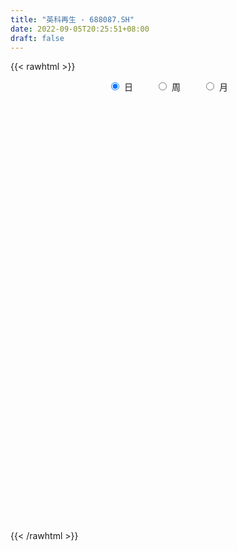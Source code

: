 ```yaml
---
title: "英科再生 - 688087.SH"
date: 2022-09-05T20:25:51+08:00
draft: false
---
```

{{< rawhtml >}}
    <div style="text-align: center">
        <label style="padding: 1rem;"><input style="margin-right: .5rem" type="radio" name="period" value="D" checked onclick="period_change(this)">日</label>
        <label style="padding: 1rem;"><input style="margin-right: .5rem" type="radio" name="period" value="W" onclick="period_change(this)">周</label>
        <label style="padding: 1rem;"><input style="margin-right: .5rem" type="radio" name="period" value="M" onclick="period_change(this)">月</label>
    </div>
    <div id="chart" style="height: 700px;"></div> 
    <script type="text/javascript">
        const D_v = [207386.12,108920.42,93319.82,51974.12,46815.79,29998.35,28278.05,42103.56,36691.64,25542.35,26866.03,27103.54,24662.94,17404.49,15546.73,13049.0,14474.67,11855.32,6378.49,11398.71,9235.02,8686.71,12047.99,5998.13,7310.29,11044.3,12298.62,8136.75,5430.85,11356.03,16634.65,15349.41,8484.75,8545.5,8952.85,5802.89,8840.01,9728.7,7628.6,6213.12,12518.99,16157.46,16241.8,9750.19,12257.92,9579.6,14347.41,19897.81,33262.53,27189.24,13793.6,10015.99,10790.31,4814.85,6775.14,14015.67,10984.71,6245.05,6126.83,4969.6,4557.11,4738.97,3698.58,7604.14,7923.43,8816.36,4127.27,8948.45,8240.14,8515.58,7008.06,9033.01,8282.7,9481.19,5915.72,9916.38,14025.91,10990.73,12943.2,13529.34,11893.59,5011.72,6177.71,7311.72,16729.61,6449.44,9169.21,7820.34,4100.24,7486.4,13502.86,19677.8,15373.25,12363.65,5328.0,5767.12,5584.06,8285.01,9199.95,8624.28,9197.77,6353.5,9640.29,4310.22,6333.31,6641.91,10426.53,4140.2,5124.82,3920.94,6027.7,5161.7,3229.32,7427.1,2724.45,2461.36,2994.4,5247.39,2748.9,8950.56,6031.21,9312.61,7816.78,13968.78,11011.22,12322.71,9966.85,6652.71,7718.12,9971.04,5271.63,4031.77,2953.15,5710.78,3039.19,3961.93,3835.76,9593.76,5177.05,4195.47,3936.88,1964.97,6754.56,4746.36,5691.49,4099.61,3811.77,3026.98,2024.51,9397.25,9621.49,7489.99,4934.75,6940.82,2094.7,4853.88,8089.82,4814.67,5241.7,5959.76,5066.9,5427.9,5525.94,7165.2,7299.09,5809.14,6265.19,4299.65,6647.3,3410.25,3827.67,2948.74,4910.2,2375.4,7687.32,4126.98,2973.75,2147.45,4741.13,3490.54,1880.71,3109.74,4270.92,5478.9,3829.28,3231.32,1600.5,1530.84,2437.23,2861.64,1639.31,2913.35,3117.85,5408.97,4367.42,3944.54,2815.72,2081.86,2195.41,1441.85,3145.38,2302.92,1155.68,1305.03,2091.85,3967.38,2981.81,3395.38,6440.34,6902.61,3792.21,2760.54,1909.58,3101.6,2343.91,4954.44,4871.76,9067.84,7021.78,2883.35,2241.28,2122.38,2747.75,3462.78,3271.43,1823.61,2150.0,3912.87,3239.15,2525.02,4544.73,4289.7,6562.35,4869.24,3445.71,8357.1,4620.66,4225.89,2752.92,2141.44,3399.14,2572.42,7417.1,4111.87,2886.34,2604.92,2765.94,5350.71,8071.75,5007.68,2876.19,2943.66,1725.12,1858.31,2087.79,1227.78,2110.42,1770.87,4357.0,3511.62,2442.68,5089.78,4726.16,2084.93,2821.04,4412.91,4053.12,3966.91,2789.1,2950.34,2099.6,3860.74,1764.03,1814.92,3594.63,5227.95,12485.83,9870.2,5864.16,5254.35,2339.09,5868.57,8189.72]
const D_histogram = [0.0,0.6081823362,2.2611823735,3.6252814071,4.0137739786,3.895278789,3.1372587589,3.1150287479,3.3221286894,2.4541296216,1.8271279814,1.3460595659,-0.1069287339,-0.8329251444,-0.8871640342,-1.1230371653,-0.7335001474,-0.8207678254,-0.8564648298,-1.2535990281,-1.8012689362,-1.9848126755,-2.3714310243,-2.5520593207,-2.672530866,-2.3899790884,-2.4870450839,-2.6370690844,-2.3622402763,-1.7803671376,-0.8001931992,-0.2172639047,0.0234377274,0.1275873766,-0.1754990415,-0.2606103756,-0.3954964809,-0.5446736064,-0.7205499526,-0.8754954266,-1.0729361001,-0.5388260232,-0.4989592498,-0.582841502,-0.5892282528,-0.6959742368,-0.6204014909,-0.7375127814,-0.3721557814,-0.3966159331,-0.2905245573,-0.3072546221,-0.3342954561,-0.3056308244,-0.4164411844,-0.689600361,-0.8284544964,-0.6333690625,-0.4464436615,-0.2127874334,-0.1032801017,0.0384179192,0.0740759793,0.1573803057,0.3813327085,0.4510879214,0.4941771857,0.622466755,0.7998434058,1.034517928,1.0977163994,0.9921007505,1.0366689789,0.9428413737,0.7133473053,0.6727916732,1.0352401615,1.2804797101,1.1365376115,1.1448215588,1.2652577803,1.1589739665,0.9926503671,0.9885190215,1.1631440787,1.1431674045,0.9964689526,0.721517752,0.5250915748,0.2344593393,0.0341368839,0.3788365804,0.7213805211,0.91852794,0.9859500891,0.834178828,0.7393383303,0.5819974405,0.6776690527,0.4199282932,0.0151327347,-0.274300783,-0.5688036275,-0.7782732999,-0.9395601848,-0.9553896904,-0.7640847286,-0.5686634154,-0.7101857607,-0.7896552431,-0.581758365,-0.4011529301,-0.2717336353,-0.2348068731,-0.382335849,-0.5730553108,-0.5440546147,-0.4988713954,-0.5539050394,-0.1845055405,-0.3274537764,-0.4265509897,-0.7472668513,-0.9222537023,-1.301588293,-1.4613202502,-1.7416541915,-1.6838826303,-1.5722896448,-1.4777301803,-1.3571453159,-1.2624050591,-1.0902263702,-0.8269122162,-0.7315457782,-0.4365383241,-0.2350860922,0.0508652821,0.2342742455,0.3541120558,0.4729642279,0.4530640019,0.2109135917,0.0139819739,-0.1417630611,-0.2064079044,-0.3032674668,-0.3513703576,-0.3011351935,-0.4324414734,-0.1342353001,0.0279285209,0.2468687675,0.2672700343,0.3459853327,0.2814753809,0.1024932006,-0.0312371641,-0.0471982187,-0.2015504692,-0.208178336,-0.3198664312,-0.4014755981,-0.6753806243,-0.8107697874,-0.8957052004,-0.8161642578,-0.752628511,-0.665640052,-0.5223224731,-0.2944999913,-0.1934617119,-0.1499415507,-0.0774037363,0.2324192943,0.4578550553,0.6034973651,0.6652274937,0.5349556386,0.4699162656,0.391304065,0.1612713493,0.1677488089,0.3823711525,0.5640844545,0.7188268693,0.7709712295,0.7549566005,0.6225879153,0.5115172959,0.4446177878,0.311532813,0.1291906718,0.1460484345,0.1397636254,0.3844658925,0.5455871407,0.6139992014,0.7214254997,0.7949752967,0.8965076384,0.9571589506,0.8566377905,0.6839409471,0.6394259238,0.4916959037,0.3854518561,0.3469156231,0.5052091719,0.2496502517,0.0902252936,0.0011214487,0.0111778842,0.1141040661,0.2038513854,0.406528102,0.6301449704,0.738856332,0.8287910963,0.7880344533,0.5489170841,0.3971423534,0.291208995,0.0784987377,0.0076692553,-0.0260579549,-0.0640588776,0.1258668303,0.0067912056,-0.2314489054,-0.4790320642,-0.4548337835,-0.5534430945,-0.7142988566,-0.8607131206,-0.878034158,-0.9072593427,-0.8197305717,-0.7861871987,-0.7385840987,-0.7429692889,-0.7103697522,-0.5359778959,-0.5684513316,-0.5354948299,-0.4045993468,-0.2495278566,-0.0466585646,0.2669003236,0.4355951303,0.4749379184,0.4141060578,0.3476149341,0.2700591577,0.2917647924,0.300492407,0.1882623395,0.119906156,-0.1014355451,-0.2364381526,-0.3435325005,-0.1535978481,-0.0819353873,-0.0235177217,0.0861309244,0.3055470232,0.3154450187,0.2151194763,0.1423743214,0.0565815786,-0.0183426404,-0.0582345089,-0.0554377305,-0.0195230268,-0.0438227634,-0.0425868975,0.1718830486,0.2275716391,0.166899473,0.0750235513,0.0212036748,0.0010295327,-0.0206134351]
const D_fast = [0.0,0.7602279202,2.9785235509,5.2489429363,6.6408790024,7.49620351,7.5224981697,8.2790253456,9.3166574596,9.0621907972,8.8919711523,8.7474176282,7.2676971449,6.3334694484,6.05743955,5.5408071276,5.7469691086,5.4545094742,5.2046962624,4.4941623071,3.4961751649,2.8164282567,1.8369521519,1.0183090254,0.2297047635,-0.0852382309,-0.8040654975,-1.613356769,-1.92908803,-1.7923066757,-1.0121810371,-0.4835677188,-0.2370066549,-0.1009601614,-0.44792134,-0.598185268,-0.8319454934,-1.1172910206,-1.473304855,-1.8471241856,-2.3127988841,-1.913395313,-1.9982683521,-2.2278609798,-2.3815547937,-2.662294337,-2.7418219638,-3.0433114497,-2.770993395,-2.89460753,-2.8611472936,-2.9546910138,-3.0653057118,-3.1130487862,-3.3279694424,-3.7735287093,-4.1194964687,-4.0827533005,-4.0074388149,-3.8269794451,-3.7432921388,-3.5919896381,-3.5378125832,-3.4151631803,-3.0958776005,-2.9133504071,-2.7467168465,-2.4628105885,-2.0854730861,-1.5921690819,-1.2545415107,-1.1121319719,-0.8083964988,-0.6665137607,-0.7176710027,-0.5900287165,0.0312298121,0.5965892883,0.7367815926,1.0312709296,1.4680215962,1.651481274,1.7333202664,1.9763186761,2.441729753,2.70754493,2.8099637162,2.7153919536,2.6502386701,2.4182212694,2.226433035,2.6658418766,3.1887309476,3.6155103514,3.9294200228,3.9861934687,4.0761875535,4.0643460239,4.3294348993,4.1766762131,3.7756638383,3.4176551248,2.9809513735,2.576913376,2.180736445,1.9260595167,1.9263432964,1.9795987557,1.6605299702,1.3836466771,1.4461039639,1.5264211662,1.5879070522,1.5661320962,1.3230191581,0.9890358685,0.882022911,0.8024882815,0.6089783776,0.9322514914,0.7074398114,0.5017048506,-0.0058277238,-0.4113780004,-1.1161096644,-1.6411716841,-2.3569191733,-2.7201182697,-3.0015976954,-3.276470776,-3.4951722405,-3.7160332485,-3.8164111521,-3.7598250522,-3.8473450587,-3.6614721857,-3.5187914767,-3.220123782,-2.9781462572,-2.7697804329,-2.5326872038,-2.4393214294,-2.6287434417,-2.822179566,-3.0133653663,-3.1296121857,-3.3022886148,-3.4382340949,-3.4632827293,-3.7026993775,-3.4380520293,-3.268906078,-2.9882486395,-2.9010298642,-2.7358182326,-2.7299593392,-2.8833182193,-3.0248578751,-3.0526184843,-3.2573583521,-3.3160308029,-3.5076855059,-3.6896635723,-4.1324137546,-4.4704953646,-4.7793570776,-4.9038571995,-5.0284785805,-5.1079001345,-5.0951631738,-4.9409656898,-4.8882928384,-4.8822580649,-4.8290711846,-4.4611433304,-4.1212438056,-3.8247271545,-3.5966901525,-3.593223098,-3.5407834045,-3.5215695889,-3.7112844673,-3.6628698055,-3.3526546738,-3.0299202581,-2.695471126,-2.4505839584,-2.2778594373,-2.2545811437,-2.2377724391,-2.1935175003,-2.2487192718,-2.398763745,-2.3453938737,-2.3167377765,-1.9759190362,-1.6784010028,-1.4564891419,-1.1687064686,-0.8964128474,-0.5707535961,-0.2708125462,-0.1571742588,-0.1588858654,-0.0435444077,-0.0683504519,-0.0782315355,-0.0300388627,0.2545569791,0.0614106218,-0.0754580128,-0.1642814956,-0.1514305891,-0.0199783906,0.1207317751,0.4250405171,0.8061936282,1.0996190727,1.3967516111,1.5530035814,1.4511154832,1.3986263409,1.3654952313,1.1724096584,1.1034974898,1.0632557909,1.0092401488,1.2306325643,1.1132547409,0.8171524036,0.4498112288,0.3603010636,0.123330979,-0.2160994973,-0.5776920415,-0.8145216183,-1.0705616387,-1.1879655107,-1.3509689373,-1.488011862,-1.6781393744,-1.8231322758,-1.7827348934,-1.957321162,-2.0582383678,-2.0284927214,-1.9358031953,-1.7445985445,-1.3643145753,-1.0867209861,-0.9286437184,-0.8859490646,-0.8655364547,-0.8755774418,-0.7809306089,-0.6970798925,-0.7622443752,-0.8006240197,-1.0473246071,-1.2414367527,-1.4344142257,-1.2828790353,-1.2317004213,-1.1791621862,-1.047980809,-0.7521779544,-0.6634187042,-0.7099643776,-0.7471159522,-0.8187633003,-0.8982731793,-0.9527236751,-0.9637863294,-0.9327523823,-0.9680078098,-0.9774186683,-0.71997796,-0.6073964597,-0.6263437576,-0.6994637915,-0.7479827492,-0.7678995081,-0.7946958348]
const D_slow = [0.0,0.152045584,0.7173411774,1.6236615292,2.6271050238,3.6009247211,4.3852394108,5.1639965978,5.9945287701,6.6080611755,7.0648431709,7.4013580624,7.3746258789,7.1663945928,6.9446035842,6.6638442929,6.480469256,6.2752772997,6.0611610922,5.7477613352,5.2974441011,4.8012409323,4.2083831762,3.570368346,2.9022356295,2.3047408574,1.6829795864,1.0237123154,0.4331522463,-0.0119395381,-0.2119878379,-0.2663038141,-0.2604443822,-0.2285475381,-0.2724222985,-0.3375748924,-0.4364490126,-0.5726174142,-0.7527549023,-0.971628759,-1.239862784,-1.3745692898,-1.4993091023,-1.6450194778,-1.792326541,-1.9663201002,-2.1214204729,-2.3057986683,-2.3988376136,-2.4979915969,-2.5706227362,-2.6474363917,-2.7310102558,-2.8074179619,-2.911528258,-3.0839283482,-3.2910419723,-3.449384238,-3.5609951533,-3.6141920117,-3.6400120371,-3.6304075573,-3.6118885625,-3.5725434861,-3.4772103089,-3.3644383286,-3.2408940322,-3.0852773434,-2.885316492,-2.62668701,-2.3522579101,-2.1042327225,-1.8450654777,-1.6093551343,-1.431018308,-1.2628203897,-1.0040103493,-0.6838904218,-0.3997560189,-0.1135506292,0.2027638158,0.4925073075,0.7406698993,0.9877996546,1.2785856743,1.5643775254,1.8134947636,1.9938742016,2.1251470953,2.1837619301,2.1922961511,2.2870052962,2.4673504265,2.6969824114,2.9434699337,3.1520146407,3.3368492233,3.4823485834,3.6517658466,3.7567479199,3.7605311036,3.6919559078,3.5497550009,3.355186676,3.1202966298,2.8814492072,2.690428025,2.5482621711,2.370715731,2.1733019202,2.0278623289,1.9275740964,1.8596406876,1.8009389693,1.705355007,1.5620911793,1.4260775257,1.3013596768,1.162883417,1.1167570319,1.0348935878,0.9282558403,0.7414391275,0.5108757019,0.1854786287,-0.1798514339,-0.6152649818,-1.0362356393,-1.4293080505,-1.7987405956,-2.1380269246,-2.4536281894,-2.7261847819,-2.932912836,-3.1157992805,-3.2249338615,-3.2837053846,-3.2709890641,-3.2124205027,-3.1238924887,-3.0056514318,-2.8923854313,-2.8396570334,-2.8361615399,-2.8716023052,-2.9232042813,-2.999021148,-3.0868637374,-3.1621475357,-3.2702579041,-3.3038167291,-3.2968345989,-3.235117407,-3.1682998985,-3.0818035653,-3.0114347201,-2.9858114199,-2.993620711,-3.0054202656,-3.0558078829,-3.1078524669,-3.1878190747,-3.2881879742,-3.4570331303,-3.6597255772,-3.8836518773,-4.0876929417,-4.2758500695,-4.4422600825,-4.5728407007,-4.6464656985,-4.6948311265,-4.7323165142,-4.7516674483,-4.6935626247,-4.5790988609,-4.4282245196,-4.2619176462,-4.1281787365,-4.0106996701,-3.9128736539,-3.8725558166,-3.8306186143,-3.7350258262,-3.5940047126,-3.4142979953,-3.2215551879,-3.0328160378,-2.877169059,-2.749289735,-2.638135288,-2.5602520848,-2.5279544169,-2.4914423082,-2.4565014019,-2.3603849287,-2.2239881436,-2.0704883432,-1.8901319683,-1.6913881441,-1.4672612345,-1.2279714968,-1.0138120492,-0.8428268125,-0.6829703315,-0.5600463556,-0.4636833916,-0.3769544858,-0.2506521928,-0.1882396299,-0.1656833065,-0.1654029443,-0.1626084733,-0.1340824567,-0.0831196104,0.0185124151,0.1760486577,0.3607627407,0.5679605148,0.7649691281,0.9021983991,1.0014839875,1.0742862363,1.0939109207,1.0958282345,1.0893137458,1.0732990264,1.104765734,1.1064635353,1.048601309,0.928843293,0.8151348471,0.6767740735,0.4981993593,0.2830210791,0.0635125397,-0.163302296,-0.3682349389,-0.5647817386,-0.7494277633,-0.9351700855,-1.1127625236,-1.2467569975,-1.3888698304,-1.5227435379,-1.6238933746,-1.6862753387,-1.6979399799,-1.631214899,-1.5223161164,-1.4035816368,-1.3000551224,-1.2131513888,-1.1456365994,-1.0726954013,-0.9975722996,-0.9505067147,-0.9205301757,-0.945889062,-1.0049986001,-1.0908817252,-1.1292811872,-1.1497650341,-1.1556444645,-1.1341117334,-1.0577249776,-0.9788637229,-0.9250838539,-0.8894902735,-0.8753448789,-0.879930539,-0.8944891662,-0.9083485988,-0.9132293555,-0.9241850464,-0.9348317708,-0.8918610086,-0.8349680988,-0.7932432306,-0.7744873428,-0.7691864241,-0.7689290409,-0.7740823997]
const D_data = [['2021-07-09', 70.0, 78.02, 70.0, 82.67],['2021-07-12', 84.0, 87.55, 80.1, 89.58],['2021-07-13', 88.5, 108.0, 88.5, 118.88],['2021-07-14', 113.88, 115.1, 110.66, 123.9],['2021-07-15', 111.0, 111.0, 99.02, 112.59],['2021-07-16', 110.0, 109.0, 103.38, 115.2],['2021-07-19', 108.6, 102.0, 99.1, 110.99],['2021-07-20', 103.12, 112.3, 103.12, 118.18],['2021-07-21', 111.9, 119.06, 106.5, 123.0],['2021-07-22', 119.0, 107.01, 107.01, 119.22],['2021-07-23', 108.88, 108.67, 102.0, 112.56],['2021-07-26', 108.0, 109.8, 99.3, 111.79],['2021-07-27', 105.66, 93.92, 93.34, 109.31],['2021-07-28', 94.5, 97.78, 91.02, 99.3],['2021-07-29', 98.0, 104.4, 97.57, 107.56],['2021-07-30', 106.4, 101.5, 100.53, 109.51],['2021-08-02', 99.0, 109.95, 99.0, 110.0],['2021-08-03', 109.95, 105.08, 104.2, 110.45],['2021-08-04', 104.0, 105.6, 102.34, 106.92],['2021-08-05', 105.44, 99.89, 99.5, 105.44],['2021-08-06', 98.5, 95.0, 92.7, 101.88],['2021-08-09', 94.98, 96.78, 89.44, 98.69],['2021-08-10', 96.66, 91.58, 90.14, 97.52],['2021-08-11', 92.0, 91.2, 89.44, 92.92],['2021-08-12', 91.2, 89.5, 87.44, 91.3],['2021-08-13', 89.49, 93.33, 85.82, 96.6],['2021-08-16', 90.66, 87.4, 87.0, 92.88],['2021-08-17', 86.99, 84.2, 83.9, 89.26],['2021-08-18', 84.52, 87.96, 83.01, 88.4],['2021-08-19', 87.0, 92.5, 85.2, 93.92],['2021-08-20', 92.5, 100.68, 90.0, 102.8],['2021-08-23', 102.66, 99.5, 97.8, 111.97],['2021-08-24', 100.0, 97.33, 95.5, 100.0],['2021-08-25', 95.1, 96.58, 93.0, 98.3],['2021-08-26', 96.0, 90.88, 90.18, 97.85],['2021-08-27', 90.89, 92.34, 90.11, 95.0],['2021-08-30', 92.0, 90.8, 88.3, 95.7],['2021-08-31', 90.74, 89.4, 89.0, 95.68],['2021-09-01', 91.65, 87.58, 86.0, 91.65],['2021-09-02', 85.9, 86.18, 85.52, 88.0],['2021-09-03', 84.35, 83.75, 83.45, 86.18],['2021-09-06', 85.0, 93.0, 83.78, 93.0],['2021-09-07', 96.0, 87.74, 84.6, 96.65],['2021-09-08', 86.8, 85.41, 84.86, 88.19],['2021-09-09', 85.79, 85.42, 84.0, 89.5],['2021-09-10', 85.0, 83.07, 83.07, 85.42],['2021-09-13', 83.8, 84.45, 81.19, 87.33],['2021-09-14', 84.7, 81.06, 79.77, 84.7],['2021-09-15', 81.0, 87.0, 80.11, 88.0],['2021-09-16', 87.31, 82.38, 79.8, 89.66],['2021-09-17', 82.0, 83.6, 80.23, 84.49],['2021-09-22', 83.0, 81.69, 81.45, 85.35],['2021-09-23', 81.66, 80.8, 80.51, 82.84],['2021-09-24', 80.7, 80.85, 80.1, 81.41],['2021-09-27', 81.8, 78.18, 77.77, 81.8],['2021-09-28', 77.7, 74.23, 74.08, 78.19],['2021-09-29', 75.0, 73.73, 71.81, 76.4],['2021-09-30', 72.33, 77.0, 72.33, 77.48],['2021-10-08', 77.0, 77.0, 74.26, 78.66],['2021-10-11', 76.03, 77.95, 75.23, 78.3],['2021-10-12', 76.39, 76.68, 76.0, 78.7],['2021-10-13', 76.1, 77.22, 74.2, 78.28],['2021-10-14', 76.3, 75.9, 75.64, 77.76],['2021-10-15', 75.89, 76.4, 74.35, 77.19],['2021-10-18', 76.02, 78.71, 74.91, 79.98],['2021-10-19', 78.04, 77.42, 76.47, 79.84],['2021-10-20', 77.39, 77.3, 76.62, 78.2],['2021-10-21', 76.7, 78.83, 75.5, 79.58],['2021-10-22', 79.05, 80.42, 78.6, 81.5],['2021-10-25', 80.0, 82.6, 79.81, 83.3],['2021-10-26', 83.0, 81.76, 80.8, 84.84],['2021-10-27', 81.8, 80.05, 79.7, 83.28],['2021-10-28', 80.05, 82.3, 79.09, 83.39],['2021-10-29', 83.0, 80.98, 80.08, 84.99],['2021-11-01', 80.18, 78.85, 77.0, 81.32],['2021-11-02', 78.98, 80.85, 78.01, 84.24],['2021-11-03', 81.88, 87.3, 80.31, 88.5],['2021-11-04', 87.3, 88.29, 86.78, 89.99],['2021-11-05', 89.61, 84.58, 83.88, 92.87],['2021-11-08', 85.58, 87.0, 84.0, 88.9],['2021-11-09', 86.5, 89.73, 86.08, 91.8],['2021-11-10', 89.73, 87.95, 86.22, 89.73],['2021-11-11', 87.9, 87.41, 85.54, 88.44],['2021-11-12', 87.59, 89.9, 86.51, 92.3],['2021-11-15', 89.88, 93.63, 89.63, 96.0],['2021-11-16', 94.85, 92.74, 92.01, 94.85],['2021-11-17', 92.6, 91.8, 89.0, 94.8],['2021-11-18', 90.35, 90.01, 88.12, 92.92],['2021-11-19', 89.9, 90.51, 88.92, 92.12],['2021-11-22', 90.5, 88.62, 88.0, 92.9],['2021-11-23', 88.62, 88.84, 87.0, 93.24],['2021-11-24', 88.68, 96.55, 88.6, 98.99],['2021-11-25', 96.95, 99.17, 94.4, 101.5],['2021-11-26', 100.44, 99.84, 98.62, 104.95],['2021-11-29', 98.68, 100.1, 98.4, 101.74],['2021-11-30', 99.0, 98.29, 97.0, 101.37],['2021-12-01', 99.95, 99.43, 97.29, 100.75],['2021-12-02', 101.0, 98.98, 94.75, 101.0],['2021-12-03', 98.98, 103.0, 97.73, 104.94],['2021-12-06', 103.0, 99.1, 98.19, 105.68],['2021-12-07', 99.97, 96.17, 95.5, 101.5],['2021-12-08', 96.56, 96.16, 95.28, 99.18],['2021-12-09', 96.16, 94.69, 94.5, 97.52],['2021-12-10', 94.99, 94.34, 93.0, 95.95],['2021-12-13', 95.76, 93.71, 93.1, 96.66],['2021-12-14', 93.52, 94.72, 91.1, 96.5],['2021-12-15', 94.57, 97.5, 94.5, 99.33],['2021-12-16', 96.2, 98.44, 95.91, 99.81],['2021-12-17', 97.2, 94.2, 93.91, 97.55],['2021-12-20', 93.08, 94.1, 92.0, 95.9],['2021-12-21', 95.71, 97.8, 94.1, 100.73],['2021-12-22', 97.78, 98.4, 96.24, 100.5],['2021-12-23', 97.06, 98.6, 96.13, 100.0],['2021-12-24', 97.5, 97.95, 94.41, 99.23],['2021-12-27', 97.01, 95.34, 94.0, 97.01],['2021-12-28', 95.94, 93.73, 93.2, 96.43],['2021-12-29', 94.19, 95.81, 93.25, 96.6],['2021-12-30', 95.55, 95.99, 94.5, 97.82],['2021-12-31', 95.01, 94.46, 94.38, 96.84],['2022-01-04', 94.46, 100.5, 94.46, 101.68],['2022-01-05', 99.88, 94.64, 94.18, 99.88],['2022-01-06', 95.2, 94.37, 88.9, 97.0],['2022-01-07', 93.21, 90.1, 88.6, 95.67],['2022-01-10', 87.51, 90.0, 83.31, 91.38],['2022-01-11', 88.05, 85.09, 84.42, 89.09],['2022-01-12', 84.14, 85.27, 83.99, 88.19],['2022-01-13', 84.99, 81.22, 80.49, 85.11],['2022-01-14', 80.89, 83.36, 80.55, 84.04],['2022-01-17', 82.01, 83.01, 80.01, 84.22],['2022-01-18', 81.88, 81.9, 80.01, 82.8],['2022-01-19', 81.81, 81.39, 80.26, 82.39],['2022-01-20', 80.12, 80.27, 79.57, 81.32],['2022-01-21', 79.5, 80.65, 78.87, 82.25],['2022-01-24', 79.94, 81.8, 78.21, 82.0],['2022-01-25', 81.7, 79.61, 78.89, 81.7],['2022-01-26', 81.0, 82.25, 80.02, 83.5],['2022-01-27', 80.96, 81.69, 80.4, 83.5],['2022-01-28', 82.23, 83.53, 81.79, 85.55],['2022-02-07', 86.33, 83.17, 80.8, 86.33],['2022-02-08', 83.36, 82.98, 80.57, 83.36],['2022-02-09', 82.99, 83.51, 80.6, 83.59],['2022-02-10', 83.48, 81.99, 81.29, 84.88],['2022-02-11', 81.99, 78.35, 78.25, 81.99],['2022-02-14', 78.1, 77.41, 75.19, 78.39],['2022-02-15', 77.2, 76.51, 74.92, 77.62],['2022-02-16', 75.78, 76.5, 75.41, 78.56],['2022-02-17', 76.1, 75.03, 75.0, 77.76],['2022-02-18', 74.01, 74.55, 74.0, 75.02],['2022-02-21', 74.5, 75.08, 74.2, 75.18],['2022-02-22', 74.5, 71.83, 70.0, 75.55],['2022-02-23', 71.83, 76.97, 71.83, 76.97],['2022-02-24', 77.77, 76.0, 74.5, 79.31],['2022-02-25', 76.28, 77.39, 75.99, 79.33],['2022-02-28', 77.0, 75.3, 73.82, 77.51],['2022-03-01', 74.9, 76.1, 74.29, 76.29],['2022-03-02', 75.0, 74.16, 74.02, 76.76],['2022-03-03', 74.35, 71.79, 71.53, 75.5],['2022-03-04', 71.85, 71.11, 70.5, 73.85],['2022-03-07', 70.6, 71.72, 69.66, 72.79],['2022-03-08', 70.97, 68.99, 68.15, 72.59],['2022-03-09', 69.99, 69.8, 65.43, 70.34],['2022-03-10', 71.17, 67.5, 67.0, 71.17],['2022-03-11', 65.67, 66.6, 63.5, 67.37],['2022-03-14', 66.3, 62.31, 60.1, 66.3],['2022-03-15', 62.31, 61.83, 60.3, 62.9],['2022-03-16', 62.62, 60.64, 57.5, 62.62],['2022-03-17', 61.99, 61.43, 60.41, 63.51],['2022-03-18', 61.3, 60.39, 60.07, 61.63],['2022-03-21', 60.35, 59.9, 58.24, 60.98],['2022-03-22', 59.77, 60.11, 58.8, 61.0],['2022-03-23', 59.93, 61.19, 59.19, 61.64],['2022-03-24', 61.53, 59.63, 59.5, 61.53],['2022-03-25', 59.5, 58.49, 58.42, 61.5],['2022-03-28', 58.02, 58.4, 56.69, 58.73],['2022-03-29', 59.82, 61.8, 59.16, 64.0],['2022-03-30', 60.88, 61.81, 60.11, 62.66],['2022-03-31', 61.7, 61.6, 60.8, 63.07],['2022-04-01', 61.43, 61.0, 60.1, 62.29],['2022-04-06', 61.0, 58.29, 57.69, 61.0],['2022-04-07', 57.99, 58.4, 56.7, 58.8],['2022-04-08', 58.0, 57.62, 56.85, 58.57],['2022-04-11', 57.2, 54.55, 54.0, 57.4],['2022-04-12', 54.2, 56.49, 54.2, 57.8],['2022-04-13', 56.35, 59.38, 55.13, 60.2],['2022-04-14', 59.0, 59.9, 58.88, 60.53],['2022-04-15', 59.9, 60.49, 57.79, 62.62],['2022-04-18', 60.65, 59.89, 58.28, 61.0],['2022-04-19', 59.72, 59.3, 58.65, 60.35],['2022-04-20', 59.01, 57.57, 57.49, 59.5],['2022-04-21', 57.01, 57.23, 56.14, 59.65],['2022-04-22', 56.71, 57.3, 55.31, 57.92],['2022-04-25', 57.98, 55.86, 52.59, 58.4],['2022-04-26', 55.0, 54.2, 52.81, 55.87],['2022-04-27', 53.0, 56.0, 51.2, 56.0],['2022-04-28', 56.0, 55.5, 55.27, 57.6],['2022-04-29', 56.12, 59.16, 55.2, 59.88],['2022-05-05', 59.16, 59.26, 58.85, 61.98],['2022-05-06', 58.01, 58.88, 57.53, 59.88],['2022-05-09', 59.21, 60.1, 57.99, 60.95],['2022-05-10', 60.0, 60.52, 58.51, 60.81],['2022-05-11', 60.05, 61.8, 60.05, 63.49],['2022-05-12', 61.7, 62.28, 60.89, 64.0],['2022-05-13', 62.87, 60.72, 60.41, 63.0],['2022-05-16', 61.49, 59.56, 58.81, 61.49],['2022-05-17', 59.56, 61.0, 58.68, 61.3],['2022-05-18', 61.07, 59.55, 58.88, 61.5],['2022-05-19', 59.3, 59.66, 58.01, 59.77],['2022-05-20', 58.45, 60.35, 58.45, 61.61],['2022-05-23', 60.13, 63.44, 59.5, 63.5],['2022-05-24', 62.6, 58.26, 58.01, 63.72],['2022-05-25', 58.19, 58.45, 56.88, 59.0],['2022-05-26', 58.01, 58.67, 56.83, 60.26],['2022-05-27', 58.68, 59.68, 58.57, 60.99],['2022-05-30', 59.6, 61.18, 59.13, 61.48],['2022-05-31', 61.1, 61.65, 60.5, 61.66],['2022-06-01', 61.9, 64.1, 61.2, 65.09],['2022-06-02', 63.84, 65.95, 62.0, 66.07],['2022-06-06', 66.2, 66.0, 64.12, 68.22],['2022-06-07', 66.04, 67.0, 65.31, 69.85],['2022-06-08', 68.0, 66.24, 65.12, 68.0],['2022-06-09', 65.86, 63.65, 63.58, 66.0],['2022-06-10', 63.02, 64.2, 63.02, 64.5],['2022-06-13', 63.5, 64.5, 63.0, 65.19],['2022-06-14', 63.5, 62.6, 61.51, 64.29],['2022-06-15', 62.5, 63.8, 62.25, 66.0],['2022-06-16', 63.81, 64.13, 63.07, 64.88],['2022-06-17', 63.88, 64.0, 63.0, 65.19],['2022-06-20', 64.0, 67.45, 64.0, 67.48],['2022-06-21', 67.95, 63.98, 63.5, 67.95],['2022-06-22', 64.23, 61.58, 61.46, 64.23],['2022-06-23', 61.57, 60.0, 58.5, 61.9],['2022-06-24', 59.85, 62.55, 59.18, 63.8],['2022-06-27', 63.0, 60.51, 59.9, 63.91],['2022-06-28', 60.51, 58.6, 58.15, 60.58],['2022-06-29', 58.3, 57.37, 57.37, 59.19],['2022-06-30', 58.01, 57.87, 54.58, 58.12],['2022-07-01', 57.0, 56.87, 55.8, 57.41],['2022-07-04', 56.62, 57.76, 55.51, 58.31],['2022-07-05', 57.84, 56.7, 56.5, 58.76],['2022-07-06', 56.7, 56.39, 55.98, 57.57],['2022-07-07', 56.1, 55.14, 55.0, 57.27],['2022-07-08', 55.14, 54.95, 54.65, 55.9],['2022-07-11', 54.95, 56.62, 54.53, 57.97],['2022-07-12', 56.12, 53.78, 53.38, 56.78],['2022-07-13', 53.79, 53.95, 52.5, 54.41],['2022-07-14', 53.07, 55.02, 53.07, 55.5],['2022-07-15', 55.15, 55.6, 54.45, 57.0],['2022-07-18', 56.78, 56.81, 54.88, 57.39],['2022-07-19', 56.81, 59.45, 56.81, 60.3],['2022-07-20', 58.83, 59.0, 58.34, 59.99],['2022-07-21', 58.47, 58.1, 58.1, 59.96],['2022-07-22', 57.99, 56.95, 56.5, 59.01],['2022-07-25', 56.95, 56.66, 56.51, 57.68],['2022-07-26', 56.59, 56.21, 55.0, 57.0],['2022-07-27', 55.62, 57.37, 55.62, 57.7],['2022-07-28', 57.2, 57.38, 56.87, 57.77],['2022-07-29', 57.99, 55.64, 55.51, 58.0],['2022-08-01', 55.18, 55.69, 54.3, 55.99],['2022-08-02', 54.82, 52.86, 51.51, 54.88],['2022-08-03', 52.3, 52.7, 52.28, 54.6],['2022-08-04', 52.8, 52.01, 51.8, 53.44],['2022-08-05', 52.03, 55.6, 52.0, 56.52],['2022-08-08', 55.6, 54.57, 54.12, 56.7],['2022-08-09', 54.61, 54.55, 54.01, 54.99],['2022-08-10', 54.36, 55.51, 54.34, 55.82],['2022-08-11', 55.55, 57.78, 55.55, 57.9],['2022-08-12', 57.78, 55.88, 55.84, 57.94],['2022-08-15', 54.79, 54.33, 54.02, 56.0],['2022-08-16', 54.2, 54.22, 53.59, 55.3],['2022-08-17', 54.86, 53.58, 53.01, 54.86],['2022-08-18', 53.07, 53.17, 52.88, 53.85],['2022-08-19', 53.24, 53.14, 53.0, 55.0],['2022-08-22', 53.52, 53.4, 52.22, 53.52],['2022-08-23', 52.87, 53.76, 52.87, 55.0],['2022-08-24', 54.38, 52.88, 52.0, 54.38],['2022-08-25', 52.5, 52.97, 51.01, 53.01],['2022-08-26', 53.8, 56.15, 53.8, 56.88],['2022-08-29', 55.87, 54.93, 54.61, 56.28],['2022-08-30', 54.38, 53.5, 53.12, 54.91],['2022-08-31', 53.56, 52.68, 52.26, 53.56],['2022-09-01', 52.69, 52.69, 52.31, 53.35],['2022-09-02', 52.69, 52.81, 52.52, 53.33],['2022-09-05', 53.25, 52.56, 50.77, 53.25]]
const W_v = [207386.12,331028.4999999999,159481.63,97766.7,53342.21,45087.42,53856.9,47135.4,44929.42,63986.97,108490.59,25621.15,38020.57,6126.83,25568.4,38055.65,42320.54,53791.94,43924.08,44268.84,68403.96,34164.14,38126.06,32666.77,25766.76,16176.5,32111.16,53922.27,29945.71,26141.42,22028.93,21376.21,33467.99,26793.89,27222.2,30838.27,21744.16,19310.9,10112.38,19920.16,10069.52,19752.13,4897.58,10241.24,13741.45,21805.28,15271.71,23336.63,13455.57,18511.47,27855.06,15091.81,19786.17,24249.99,9009.42,17171.95,18098.16,15666.69,24887.36,29196.37,8189.72]
const W_histogram = [0.0,1.9770712251,3.0870538518,3.1518261793,2.5936596533,1.9766349749,1.926194777,1.2278335805,0.1412244053,-0.6272933911,-1.0775015991,-1.5114649588,-1.9792517818,-2.1935072171,-2.270913618,-1.9584744457,-1.6344115556,-1.1223202041,-0.4068965541,0.0988143547,1.002835989,1.7130801098,1.5064068265,1.2761547227,1.2885361644,0.9873698354,0.4476936918,-0.366091492,-1.0510033661,-1.2600995442,-1.6715008434,-2.0962586729,-2.0785945241,-2.361834391,-2.7004868003,-3.1584530716,-3.384942727,-3.1653234952,-3.0462762861,-2.5907028449,-2.3289135007,-1.8747204369,-1.4560389336,-0.9429513102,-0.5364765209,-0.2360552313,0.4255778032,0.7661398231,0.9847791185,1.0335215886,0.7009165365,0.3850828372,0.2594513357,0.3037017204,0.2816639185,0.2996396876,0.3614915811,0.2540485437,0.4124996041,0.3231193319,0.2795487702]
const W_fast = [0.0,2.4713390313,4.3530851211,5.2058139934,5.2960623806,5.1731964461,5.6043049424,5.212902141,4.1615990671,3.236257923,2.5166743152,1.7048447158,0.7422449474,-0.0203872922,-0.6655220977,-0.8427015368,-0.9272415356,-0.6957302352,-0.0820307236,0.4483837738,1.6031144054,2.7416285537,2.911556977,3.0003435539,3.3348590366,3.2805351665,2.8527824459,1.9474743891,0.9998116734,0.4756906093,-0.3535859008,-1.3024083985,-1.8043928807,-2.6780913454,-3.6918654548,-4.939444994,-6.0121703311,-6.5838819732,-7.2264038355,-7.4185061056,-7.7389451365,-7.7534321819,-7.6987604121,-7.4214106161,-7.1490549571,-6.9076474754,-6.13961999,-5.6075230144,-5.1426889393,-4.835566072,-4.99294199,-5.21250498,-5.2732736477,-5.1530978328,-5.1047196551,-5.0118339641,-4.8596091754,-4.9035400768,-4.6419641154,-4.6505645547,-4.6242479238]
const W_slow = [0.0,0.4942678063,1.2660312692,2.0539878141,2.7024027274,3.1965614711,3.6781101654,3.9850685605,4.0203746618,3.863551314,3.5941759143,3.2163096746,2.7214967291,2.1731199249,1.6053915204,1.1157729089,0.70717002,0.426589969,0.3248658305,0.3495694191,0.6002784164,1.0285484438,1.4051501505,1.7241888312,2.0463228723,2.2931653311,2.4050887541,2.3135658811,2.0508150395,1.7357901535,1.3179149426,0.7938502744,0.2742016434,-0.3162569544,-0.9913786545,-1.7809919224,-2.6272276041,-3.4185584779,-4.1801275494,-4.8278032607,-5.4100316358,-5.878711745,-6.2427214785,-6.478459306,-6.6125784362,-6.671592244,-6.5651977932,-6.3736628374,-6.1274680578,-5.8690876607,-5.6938585265,-5.5975878172,-5.5327249833,-5.4567995532,-5.3863835736,-5.3114736517,-5.2211007564,-5.1575886205,-5.0544637195,-4.9736838865,-4.903796694]
const W_data = [['2021-07-09', 70.0, 78.02, 70.0, 82.67],['2021-07-16', 84.0, 109.0, 80.1, 123.9],['2021-07-23', 108.6, 108.67, 99.1, 123.0],['2021-07-30', 108.0, 101.5, 91.02, 111.79],['2021-08-06', 99.0, 95.0, 92.7, 110.45],['2021-08-13', 94.98, 93.33, 85.82, 98.69],['2021-08-20', 90.66, 100.68, 83.01, 102.8],['2021-08-27', 102.66, 92.34, 90.11, 111.97],['2021-09-03', 92.0, 83.75, 83.45, 95.7],['2021-09-10', 85.0, 83.07, 83.07, 96.65],['2021-09-17', 83.8, 83.6, 79.77, 89.66],['2021-09-24', 83.0, 80.85, 80.1, 85.35],['2021-09-30', 81.8, 77.0, 71.81, 81.8],['2021-10-08', 77.0, 77.0, 74.26, 78.66],['2021-10-15', 76.03, 76.4, 74.2, 78.7],['2021-10-22', 76.02, 80.42, 74.91, 81.5],['2021-10-29', 80.0, 80.98, 79.09, 84.99],['2021-11-05', 80.18, 84.58, 77.0, 92.87],['2021-11-12', 85.58, 89.9, 84.0, 92.3],['2021-11-19', 89.88, 90.51, 88.12, 96.0],['2021-11-26', 90.5, 99.84, 87.0, 104.95],['2021-12-03', 98.68, 103.0, 94.75, 104.94],['2021-12-10', 103.0, 94.34, 93.0, 105.68],['2021-12-17', 95.76, 94.2, 91.1, 99.81],['2021-12-24', 93.08, 97.95, 92.0, 100.73],['2021-12-31', 97.01, 94.46, 93.2, 97.82],['2022-01-07', 94.46, 90.1, 88.6, 101.68],['2022-01-14', 87.51, 83.36, 80.49, 91.38],['2022-01-21', 82.01, 80.65, 78.87, 84.22],['2022-01-28', 79.94, 83.53, 78.21, 85.55],['2022-02-11', 86.33, 78.35, 78.25, 86.33],['2022-02-18', 78.1, 74.55, 74.0, 78.56],['2022-02-25', 74.5, 77.39, 70.0, 79.33],['2022-03-04', 77.0, 71.11, 70.5, 77.51],['2022-03-11', 70.6, 66.6, 63.5, 72.79],['2022-03-18', 66.3, 60.39, 57.5, 66.3],['2022-03-25', 60.35, 58.49, 58.24, 61.64],['2022-04-01', 58.02, 61.0, 56.69, 64.0],['2022-04-08', 61.0, 57.62, 56.7, 61.0],['2022-04-15', 57.2, 60.49, 54.0, 62.62],['2022-04-22', 60.65, 57.3, 55.31, 61.0],['2022-04-29', 57.98, 59.16, 51.2, 59.88],['2022-05-06', 59.16, 58.88, 57.53, 61.98],['2022-05-13', 59.21, 60.72, 57.99, 64.0],['2022-05-20', 61.49, 60.35, 58.01, 61.61],['2022-05-27', 60.13, 59.68, 56.83, 63.72],['2022-06-02', 59.6, 65.95, 59.13, 66.07],['2022-06-10', 66.2, 64.2, 63.02, 69.85],['2022-06-17', 63.5, 64.0, 61.51, 66.0],['2022-06-24', 64.0, 62.55, 58.5, 67.95],['2022-07-01', 63.0, 56.87, 54.58, 63.91],['2022-07-08', 56.62, 54.95, 54.65, 58.76],['2022-07-15', 54.95, 55.6, 52.5, 57.97],['2022-07-22', 56.78, 56.95, 54.88, 60.3],['2022-07-29', 56.95, 55.64, 55.0, 58.0],['2022-08-05', 55.18, 55.6, 51.51, 56.52],['2022-08-12', 55.6, 55.88, 54.01, 57.94],['2022-08-19', 54.79, 53.14, 52.88, 56.0],['2022-08-26', 53.52, 56.15, 51.01, 56.88],['2022-09-02', 55.87, 52.81, 52.26, 56.28],['2022-09-09', 53.25, 52.56, 50.77, 53.25]]
const M_v = [795662.95,217990.64,262479.99,112071.42,221483.94,135805.11,142120.56,83813.95,116821.15,62001.64,56131.06,88364.27,72758.05,96812.87,16397.38]
const M_histogram = [0.0,-0.7721937322,-2.0052891778,-2.4127241945,-1.4251042879,-0.9607209619,-1.2995516647,-1.9487896612,-3.1031917424,-3.7880455244,-3.8194395575,-3.8310434294,-3.7219858156,-3.5811206366,-3.2382992138]
const M_fast = [0.0,-0.9652421652,-2.6996599054,-3.7102759706,-3.0789321361,-2.8547290505,-3.5184476694,-4.6548830812,-6.585083098,-8.2169482611,-9.2032021837,-10.1725669129,-10.994005753,-11.7484207331,-12.2151741138]
const M_slow = [0.0,-0.193048433,-0.6943707275,-1.2975517761,-1.6538278481,-1.8940080886,-2.2188960048,-2.70609342,-3.4818913556,-4.4289027367,-5.3837626261,-6.3415234835,-7.2720199374,-8.1673000965,-8.9768749]
const M_data = [['2021-07-30', 70.0, 101.5, 70.0, 123.9],['2021-08-31', 99.0, 89.4, 83.01, 111.97],['2021-09-30', 91.65, 77.0, 71.81, 96.65],['2021-10-29', 77.0, 80.98, 74.2, 84.99],['2021-11-30', 80.18, 98.29, 77.0, 104.95],['2021-12-31', 99.95, 94.46, 91.1, 105.68],['2022-01-28', 94.46, 83.53, 78.21, 101.68],['2022-02-28', 86.33, 75.3, 70.0, 86.33],['2022-03-31', 74.9, 61.6, 56.69, 76.76],['2022-04-29', 61.43, 59.16, 51.2, 62.62],['2022-05-31', 59.16, 61.65, 56.83, 64.0],['2022-06-30', 61.9, 57.87, 54.58, 69.85],['2022-07-29', 57.0, 55.64, 52.5, 60.3],['2022-08-31', 55.18, 52.68, 51.01, 57.94],['2022-09-30', 52.69, 52.56, 50.77, 53.35]]
        const D_a = [null,null,null,123.9,null,null,null,null,null,null,null,null,null,91.02,null,null,null,110.45,null,null,null,null,null,null,null,null,null,null,83.01,null,null,null,null,null,null,null,null,null,null,null,null,null,96.65,null,null,null,null,null,null,null,null,null,null,null,null,null,71.81,null,null,null,null,null,null,null,null,null,null,null,null,null,null,null,null,null,null,null,null,null,null,null,null,null,null,null,null,null,null,null,null,null,null,null,null,null,null,null,null,null,null,105.68,null,null,null,null,null,91.1,null,null,null,null,100.73,null,null,null,null,93.2,null,null,null,101.68,null,null,null,null,null,null,null,null,null,null,null,null,null,78.21,null,null,null,null,null,null,null,84.88,null,null,null,null,null,74.0,null,null,null,null,79.33,null,null,null,null,null,null,null,null,null,null,null,null,57.5,null,null,null,null,null,null,null,null,64.0,null,null,null,null,null,null,null,null,null,null,null,null,null,null,null,null,null,null,51.2,null,null,null,null,null,null,null,64.0,null,null,null,null,null,null,null,null,null,56.83,null,null,null,null,null,null,69.85,null,null,null,null,61.51,null,null,null,null,67.95,null,null,null,null,null,null,null,null,null,null,null,null,null,null,null,52.5,null,null,null,60.3,null,null,null,null,null,null,null,null,null,51.51,null,null,null,null,null,null,null,57.94,null,null,null,null,null,null,null,null,51.01,null,null,null,null,null,null,null]
const W_a = [null,123.9,null,null,null,null,null,null,null,null,null,null,71.81,null,null,null,null,null,null,null,null,null,105.68,null,null,null,null,null,null,null,null,null,null,null,null,null,null,null,null,null,null,51.2,null,null,null,null,null,69.85,null,null,null,null,null,null,null,null,null,null,51.01,null,null]
const M_a = [null,null,null,null,null,null,null,null,null,51.2,null,null,null,null,null]
        const D_b = [[{ coord: ['2021-07-14', 110.45] }, { coord: ['2022-01-04', 91.02] }],[{ coord: ['2022-01-24', 79.33] }, { coord: ['2022-02-25', 78.21] }],[{ coord: ['2022-03-16', 64.0] }, { coord: ['2022-08-12', 57.5] }]]
const W_b = [[{ coord: ['2021-07-16', 105.68] }, { coord: ['2022-04-29', 71.81] }]]
const M_b = []
    </script>
{{< /rawhtml >}}